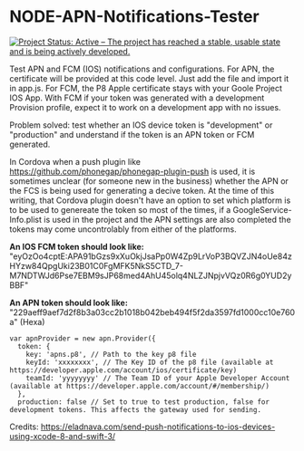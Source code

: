 # NODE-APN-Notifications-Tester

<a href="https://www.repostatus.org/#active"><img src="https://www.repostatus.org/badges/latest/active.svg" alt="Project Status: Active – The project has reached a stable, usable state and is being actively developed." /></a>

Test APN and FCM (IOS) notifications and configurations.
For APN, the certificate will be provided at this code level. Just add the file and import it in app.js.
For FCM, the P8 Apple certificate stays with your Goole Project IOS App. With FCM if your token was generated with a development Provision profile, expect it to work on a development app with no issues.

Problem solved: test whether an IOS device token is "development" or "production" and understand if the token is an APN token or FCM generated.

In Cordova when a push plugin like https://github.com/phonegap/phonegap-plugin-push is used, it is sometimes unclear (for someone new in the business) whether the APN or the FCS is being used for generating a decive token. At the time of this writing, that Cordova plugin doesn't have an option to set which platform is to be used to genereate the token so most of the times, if a GoogleService-Info.plist is used in the project and the APN settings are also completed the tokens may come uncontrolably from either of the platforms.

**An IOS FCM token should look like:** "eyOzOo4cptE:APA91bGzs9xXuOkjJsaPp0W4Zp9LrVoP3BQVZJN4oUe84zHYzw84QpgUki23B01C0FgMFK5NkS5CTD_7-M7NDTWJd6Pse7EBM9sJP68med4AhU45olq4NLZJNpjvVQz0R6g0YUD2yBBF"

**An APN token should look like:** "229aeff9aef7d2f8b3a03cc2b1018b042beb494f5f2da3597fd1000cc10e760a" (Hexa)

```
var apnProvider = new apn.Provider({
  token: {
    key: 'apns.p8', // Path to the key p8 file
    keyId: 'xxxxxxxx', // The Key ID of the p8 file (available at https://developer.apple.com/account/ios/certificate/key)
    teamId: 'yyyyyyyy' // The Team ID of your Apple Developer Account (available at https://developer.apple.com/account/#/membership/)
  },
  production: false // Set to true to test production, false for development tokens. This affects the gateway used for sending.
```

Credits: https://eladnava.com/send-push-notifications-to-ios-devices-using-xcode-8-and-swift-3/
